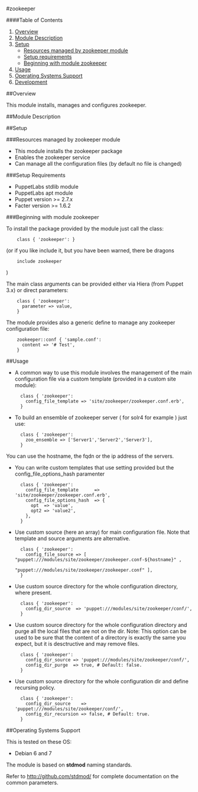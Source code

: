 #zookeeper

####Table of Contents

1. [Overview](#overview)
2. [Module Description](#module-description)
3. [Setup](#setup)
    * [Resources managed by zookeeper module](#resources-managed-by-zookeeper-module)
    * [Setup requirements](#setup-requirements)
    * [Beginning with module zookeeper](#beginning-with-module-zookeeper)
4. [Usage](#usage)
5. [Operating Systems Support](#operating-systems-support)
6. [Development](#development)

##Overview

This module installs, manages and configures zookeeper.

##Module Description



##Setup

###Resources managed by zookeeper module
* This module installs the zookeeper package
* Enables the zookeeper service
* Can manage all the configuration files (by default no file is changed)

###Setup Requirements
* PuppetLabs stdlib module
* PuppetLabs apt module
* Puppet version >= 2.7.x
* Facter version >= 1.6.2

###Beginning with module zookeeper

To install the package provided by the module just call the class:

        class { 'zookeeper': }

(or if you like include it, but you have been warned, there be dragons

        include zookeeper
)

The main class arguments can be provided either via Hiera (from Puppet 3.x) or direct parameters:

        class { 'zookeeper':
          parameter => value,
        }

The module provides also a generic define to manage any zookeeper configuration file:

        zookeeper::conf { 'sample.conf':
          content => '# Test',
        }


##Usage

* A common way to use this module involves the management of the main configuration file via a custom template (provided in a custom site module):

        class { 'zookeeper':
          config_file_template => 'site/zookeeper/zookeeper.conf.erb',
        }
* To build an ensemble of zookeeper server ( for solr4 for example ) just use:
        
        class { 'zookeeper':
          zoo_ensemble => ['Server1','Server2','Server3'],
        }
You can use the hostname, the fqdn or the ip address of the servers.

* You can write custom templates that use setting provided but the config_file_options_hash paramenter

        class { 'zookeeper':
          config_file_template      => 'site/zookeeper/zookeeper.conf.erb',
          config_file_options_hash  => {
            opt  => 'value',
            opt2 => 'value2',
          },
        }

* Use custom source (here an array) for main configuration file. Note that template and source arguments are alternative.

        class { 'zookeeper':
          config_file_source => [ "puppet:///modules/site/zookeeper/zookeeper.conf-${hostname}" ,
                                  "puppet:///modules/site/zookeeper/zookeeper.conf" ],
        }


* Use custom source directory for the whole configuration directory, where present.

        class { 'zookeeper':
          config_dir_source  => 'puppet:///modules/site/zookeeper/conf/',
        }

* Use custom source directory for the whole configuration directory and purge all the local files that are not on the dir.
  Note: This option can be used to be sure that the content of a directory is exactly the same you expect, but it is desctructive and may remove files.

        class { 'zookeeper':
          config_dir_source => 'puppet:///modules/site/zookeeper/conf/',
          config_dir_purge  => true, # Default: false.
        }

* Use custom source directory for the whole configuration dir and define recursing policy.

        class { 'zookeeper':
          config_dir_source    => 'puppet:///modules/site/zookeeper/conf/',
          config_dir_recursion => false, # Default: true.
        }


##Operating Systems Support

This is tested on these OS:
- Debian 6 and 7

The module is based on **stdmod** naming standards.

Refer to http://github.com/stdmod/ for complete documentation on the common parameters.


